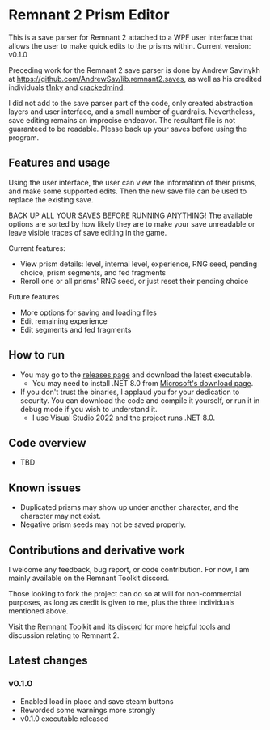 # Remnant 2 Prism Editor

This is a save parser for Remnant 2 attached to a WPF user interface that allows the user to make quick edits to the prisms within. Current version: v0.1.0

Preceding work for the Remnant 2 save parser is done by Andrew Savinykh at <https://github.com/AndrewSav/lib.remnant2.saves>, as well as his credited individuals [t1nky](https://github.com/t1nky/remnant-item-finder) and [crackedmind](https://github.com/crackedmind).

I did not add to the save parser part of the code, only created abstraction layers and user interface, and a small number of guardrails. Nevertheless, save editing remains an imprecise endeavor. The resultant file is not guaranteed to be readable. Please back up your saves before using the program.

## Features and usage

Using the user interface, the user can view the information of their prisms, and make some supported edits. Then the new save file can be used to replace the existing save.

BACK UP ALL YOUR SAVES BEFORE RUNNING ANYTHING! The available options are sorted by how likely they are to make your save unreadable or leave visible traces of save editing in the game.

Current features:
- View prism details: level, internal level, experience, RNG seed, pending choice, prism segments, and fed fragments
- Reroll one or all prisms' RNG seed, or just reset their pending choice

Future features
- More options for saving and loading files
- Edit remaining experience
- Edit segments and fed fragments

## How to run

- You may go to the [releases page](https://github.com/kiamchyearktng/R2PrismEditor/releases) and download the latest executable.
    - You may need to install .NET 8.0 from [Microsoft's download page](https://dotnet.microsoft.com/en-us/download).
- If you don't trust the binaries, I applaud you for your dedication to security. You can download the code and compile it yourself, or run it in debug mode if you wish to understand it.
    - I use Visual Studio 2022 and the project runs .NET 8.0.

## Code overview

- TBD

## Known issues

- Duplicated prisms may show up under another character, and the character may not exist.
- Negative prism seeds may not be saved properly.

## Contributions and derivative work

I welcome any feedback, bug report, or code contribution. For now, I am mainly available on the Remnant Toolkit discord.

Those looking to fork the project can do so at will for non-commercial purposes, as long as credit is given to me, plus the three individuals mentioned above.

Visit the [Remnant Toolkit](https://www.remnant2toolkit.com) and [its discord](https://discord.gg/kgVaU3zAQ7) for more helpful tools and discussion relating to Remnant 2.

## Latest changes

### v0.1.0
- Enabled load in place and save steam buttons
- Reworded some warnings more strongly
- v0.1.0 executable released
